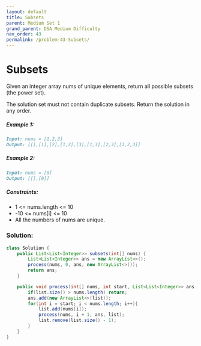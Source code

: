 ```yaml
---
layout: default
title: Subsets
parent: Medium Set 1
grand_parent: DSA Medium Difficulty
nav_order: 43
permalink: /problem-43-Subsets/
---
```

# Subsets
Given an integer array nums of unique elements, return all possible subsets (the power set).

The solution set must not contain duplicate subsets. Return the solution in any order.

##### Example 1:
```markdown
Input: nums = [1,2,3]
Output: [[],[1],[2],[1,2],[3],[1,3],[2,3],[1,2,3]]
```
##### Example 2:
```markdown
Input: nums = [0]
Output: [[],[0]]
```
##### Constraints:
* 1 <= nums.length <= 10
* -10 <= nums[i] <= 10
* All the numbers of nums are unique.

### Solution:
```java
class Solution {
    public List<List<Integer>> subsets(int[] nums) {
        List<List<Integer>> ans = new ArrayList<>();
        process(nums, 0, ans, new ArrayList<>());
        return ans;
    }

    public void process(int[] nums, int start, List<List<Integer>> ans, List<Integer> list){
        if(list.size() > nums.length) return;
        ans.add(new ArrayList<>(list));
        for(int i = start; i < nums.length; i++){
            list.add(nums[i]);
            process(nums, i + 1, ans, list);
            list.remove(list.size() - 1);
        }
    }
}
```
